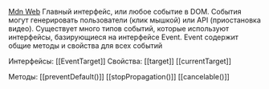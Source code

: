  [Mdn Web](https://developer.mozilla.org/ru/docs/Web/API/Event)
Главный интерфейс, или любое событие в DOM. События могут генерировать пользователи (клик мышкой) или API (приостановка видео).
Существует много типов событий, которые используют интерфейсы, базирующиеся на интерфейсе Event.
Event содержит общие методы и свойства для всех событий

Интерфейсы:
[[EventTarget]]
Свойства:
[[target]]
	[[currentTarget]]

Методы:
[[preventDefault()]]
[[stopPropagation()]]
[[cancelable()]]



